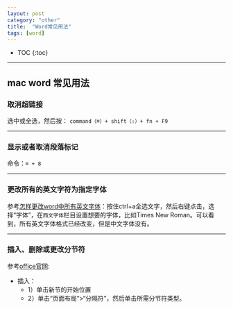 ```yaml
---
layout: post
category: "other"
title:  "Word常见用法"
tags: [word]
---
```


<script type="text/javascript" async
  src="https://cdn.mathjax.org/mathjax/latest/MathJax.js?config=TeX-MML-AM_CHTML">
</script>

- TOC
{:toc}

---

## mac word 常见用法

### 取消超链接

选中或全选，然后按：
`command（⌘）+ shift（⇧）+ fn + F9`

---

### 显示或者取消段落标记

命令：`⌘ + 8 `

---

### 更改所有的英文字符为指定字体

参考[怎样更改word中所有英文字体](https://jingyan.baidu.com/article/6079ad0e6438f728ff86dbab.html)：按住ctrl+a全选文字，然后右键点击，选择“字体”，在`西文字体`栏目设置想要的字体，比如Times New Roman。可以看到，所有英文字体格式已经改变，但是中文字体没有。

---

### 插入、删除或更改分节符

参考[office官网](https://support.microsoft.com/zh-cn/office/%E6%8F%92%E5%85%A5%E3%80%81%E5%88%A0%E9%99%A4%E6%88%96%E6%9B%B4%E6%94%B9%E5%88%86%E8%8A%82%E7%AC%A6-0eeae2d6-b906-42d3-a1bd-7e77ca8ea1f3):

* 插入：
	* 1）单击新节的开始位置
	* 2）单击“页面布局”>“分隔符”，然后单击所需分节符类型。